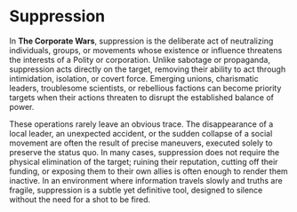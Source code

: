 # Suppression

In **The Corporate Wars**, suppression is the deliberate act of neutralizing individuals, groups, or movements whose existence or influence threatens the interests of a Polity or corporation. Unlike sabotage or propaganda, suppression acts directly on the target, removing their ability to act through intimidation, isolation, or covert force. Emerging unions, charismatic leaders, troublesome scientists, or rebellious factions can become priority targets when their actions threaten to disrupt the established balance of power.

These operations rarely leave an obvious trace. The disappearance of a local leader, an unexpected accident, or the sudden collapse of a social movement are often the result of precise maneuvers, executed solely to preserve the status quo. In many cases, suppression does not require the physical elimination of the target; ruining their reputation, cutting off their funding, or exposing them to their own allies is often enough to render them inactive. In an environment where information travels slowly and truths are fragile, suppression is a subtle yet definitive tool, designed to silence without the need for a shot to be fired.
